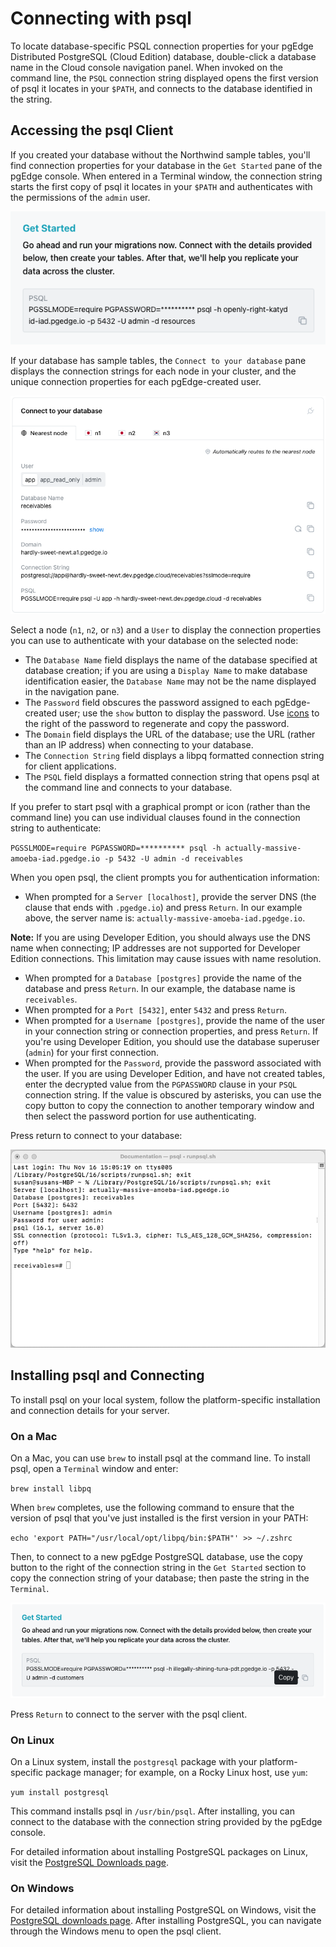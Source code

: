 # Connecting with psql

To locate database-specific PSQL connection properties for your pgEdge Distributed PostgreSQL (Cloud Edition) database, double-click a database name in the Cloud console navigation panel. When invoked on the command line, the `PSQL` connection string displayed opens the first version of psql it locates in your `$PATH`, and connects to the database identified in the string.

## Accessing the psql Client

If you created your database without the Northwind sample tables, you'll find connection properties for your database in the `Get Started` pane of the pgEdge console. When entered in a Terminal window, the connection string starts the first copy of psql it locates in your `$PATH` and authenticates with the permissions of the `admin` user.

![Connecting to a database before creating tables](../images/pre_tables_conn.png)

If your database has sample tables, the `Connect to your database` pane displays the connection strings for each node in your cluster, and the unique connection properties for each pgEdge-created user. 

![Connecting to a database after creating tables](../images/connect_to_your_database.png)

Select a node (`n1`, `n2`, or `n3`) and a `User` to display the connection properties you can use to authenticate with your database on the selected node:

* The `Database Name` field displays the name of the database specified at database creation; if you are using a `Display Name` to make database identification easier, the `Database Name` may not be the name displayed in the navigation pane.
* The `Password` field obscures the password assigned to each pgEdge-created user; use the `show` button to display the password. Use [icons](https://docs.pgedge.com/cloud/database/manage_db#password-management) to the right of the password to regenerate and copy the password.
* The `Domain` field displays the URL of the database; use the URL (rather than an IP address) when connecting to your database.
* The `Connection String` field displays a libpq formatted connection string for client applications.
* The `PSQL` field displays a formatted connection string that opens psql at the command line and connects to your database.

If you prefer to start psql with a graphical prompt or icon (rather than the command line) you can use individual clauses found in the connection string to authenticate:

`PGSSLMODE=require PGPASSWORD=********** psql -h actually-massive-amoeba-iad.pgedge.io -p 5432 -U admin -d receivables`

When you open psql, the client prompts you for authentication information:

* When prompted for a `Server [localhost]`, provide the server DNS (the clause that ends with `.pgedge.io`) and press `Return`. In our example above, the server name is: `actually-massive-amoeba-iad.pgedge.io`. 

**Note:** If you are using Developer Edition, you should always use the DNS name when connecting; IP addresses are not supported for Developer Edition connections. This limitation may cause issues with name resolution.

* When prompted for a `Database [postgres]` provide the name of the database and press `Return`. In our example, the database name is `receivables`.
* When prompted for a `Port [5432]`, enter `5432` and press `Return`.
* When prompted for a `Username [postgres]`, provide the name of the user in your connection string or connection properties, and press `Return`. If you're using Developer Edition, you should use the database superuser (`admin`) for your first connection.
* When prompted for the `Password`, provide the password associated with the user.  If you are using Developer Edition, and have not created tables, enter the decrypted value from the `PGPASSWORD` clause in your `PSQL` connection string. If the value is obscured by asterisks, you can use the copy button to copy the connection to another temporary window and then select the password portion for use authenticating. 

Press return to connect to your database:

![Connecting with psql](../images/existing_psql.png)

## Installing psql and Connecting

 To install psql on your local system, follow the platform-specific installation and connection details for your server.

### On a Mac

On a Mac, you can use `brew` to install psql at the command line. To install psql, open a `Terminal` window and enter:  

`brew install libpq`

When `brew` completes, use the following command to ensure that the version of psql that you've just installed is the first version in your PATH: 

`echo 'export PATH="/usr/local/opt/libpq/bin:$PATH"' >> ~/.zshrc`

Then, to connect to a new pgEdge PostgreSQL database, use the copy button to the right of the connection string in the `Get Started` section to copy the connection string of your database; then paste the string in the `Terminal`.

![Copying a Connection String](../images/copy_conn_string.png)

Press `Return` to connect to the server with the psql client.

### On Linux

On a Linux system, install the `postgresql` package with your platform-specific package manager; for example, on a Rocky Linux host, use `yum`:

`yum install postgresql`

This command installs psql in `/usr/bin/psql`. After installing, you can connect to the database with the connection string provided by the pgEdge console.

For detailed information about installing PostgreSQL packages on Linux, visit the [PostgreSQL Downloads page](https://www.postgresql.org/download/).

### On Windows

For detailed information about installing PostgreSQL on Windows, visit the [PostgreSQL downloads page](https://www.postgresql.org/download/windows/). After installing PostgreSQL, you can navigate through the Windows menu to open the psql client.